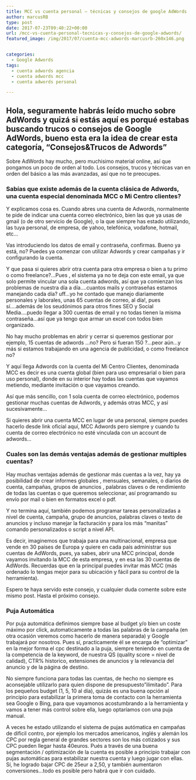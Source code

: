 ```yaml
---
title: MCC vs cuenta personal – técnicas y consejos de google AdWords
author: marcusRB
type: post
date: 2017-07-23T09:40:22+00:00
url: /mcc-vs-cuenta-personal-tecnicas-y-consejos-de-google-adwords/
featured_image: /img/2017/07/cuenta-mcc-adwords-marcusrb-260x146.png


categories:
  - Google Adwords
tags:
  - cuenta adwords agencia
  - cuenta adwords mcc
  - cuenta adwords personal

---
```


<h2>Hola, seguramente habrás leído mucho sobre AdWords y quizá si estás aquí es porqué estabas buscando trucos o consejos de Google AdWords, bueno esta era la idea de crear esta categoría, “Consejos&Trucos de Adwords”</h2>

Sobre AdWords hay mucho, pero muchisimo material online, así que pongamos un poco de orden al todo.
Los consejos, trucos y técnicas van en orden del básico a las más avanzadas, así que no te preocupes.
</br>
<h3>Sabías que existe además de la cuenta clásica de Adwords, una cuenta especial denominada MCC o Mi Centro clientes?</h3>

Y explicamos cosa es. Cuando abres una cuenta de Adwords, normalmente te pide de indicar una cuenta correo electrónico, bien las que ya usas de gmail (o de otro servicio de Google), o la que siempre has estado utilizando, las tuya personal, de empresa, de yahoo, telefónica, vodafone, hotmail, etc…

Vas introduciendo los datos de email y contraseña, confirmas. Bueno ya está, no? Puedes ya comenzar con utilizar Adwords y crear campañas y ir configurando la cuenta.

Y que pasa si quieres abrir otra cuenta para otra empresa o bien a tu primo o como freelance?…Pues , el sistema ya no te deja con este email, ya que solo permite vincular una sola cuenta adwords, así que ya comienzan los problemas de nuestra día a día….cuantos mails y contraseñas estamos manejando cada día? uff…yo he contado que manejo diariamente personales y laborales, unas 65 cuentas de correo, al día!, pues sí….además de los seudónimos para otros fines SEO y Social Media….puedo llegar a 300 cuentas de email y no todas tienen la misma contraseña…así que ya tengo que armar un excel con todos bien organizado.

No hay mucho problemas en abrir y cerrar si queremos gestionar por ejemplo, 15 cuentas de adwords …no? Pero si fueran 150 ?…peor aún…y más si estamos trabajando en una agencia de publicidad, o como freelance no?

Y aquí llega Adwords con la cuenta del Mi Centro Clientes, denominada MCC es decir es una cuenta global (bien para uso empresarial o bien para uso personal), donde en su interior hay todas las cuentas que vayamos metiendo, mediante invitación o que vayamos creando.

Así que más sencillo, con 1 sola cuenta de correo electrónico, podemos gestionar muchas cuentas de Adwords, y además otras MCC, y así sucesivamente…

Si quieres abrir una cuenta MCC en lugar de una personal, siempre puedes hacerlo desde link oficial aquí, MCC Adwords pero siempre y cuando tu cuenta de correo electrónico no esté vinculada con un account de adwords…
</br>



<h3>Cuales son las demás ventajas además de gestionar multiples cuentas?</h3>


Hay muchas ventajas además de gestionar más cuentas a la vez, hay ya posibilidad de crear informes globales , mensuales, semanales, o diarios de cuenta, campañas, grupos de anuncios , palabras claves o de rendimiento de todas las cuentas o que queremos seleccionar, así programando su envío por mail o bien en formatos excel o pdf.

Y no termina aquí, también podemos programar tareas personalizadas a nivel de cuenta, campaña, grupo de anuncios, palabras claves o texto de anuncios y incluso manejar la facturación y para los más “manitas” comando personalizados o script a nivel API.

Es decir, imaginemos que trabaja para una multinacional, empresa que vende en 30 países de Europa y quiere en cada país administrar sus cuentas de AdWords, pues, ya sabes, abrir una MCC principal, donde vayamos invitando la MCC de esta empresa, y en esa las 30 cuentas de AdWords. Recuerdas que en la principal puedes invitar más MCC (más ordenado lo tengas mejor para su ubicación y fácil para su control de la herramienta).

Espero te haya servido este consejo, y cualquier duda comente sobre este mismo post.
Hasta el próximo consejo.
</br>

<h3>Puja Automática </h3>

Por puja automática definimos siempre base al budget y/o bien un coste máximo por click, automaticamente a todas las palabras de la campaña (en otra ocasión veremos como hacerlo de manera separada) y Google trabajará por nosotros.
Pues sí, practicamente él se encarga de “optimizar” en la mejor forma el cpc destinado a la puja, siempre teniendo en cuenta de la competencia de la keyword, de nuestra QS (quality score = nivel de calidad), CTR% historico, extensiones de anuncios y la relevancia del anuncio y de la página de destino.

No siempre funciona para todas las cuentas, de hecho no siempre es aconsejable utilizarlo para quien dispone de presupuesto”ilimitado”. Para los pequeños budget (1, 5, 10 al día), quizás es una buena opción al principio para estabilizar la primera toma de contacto con la herramienta sea Google o Bing, para que vayamonos acostumbrando a la herramienta y vamos a tener más control sobre ella, luego optaríamos con una puja manual.

A veces he estado utilizando el sistema de pujas autómatica en campañas de dificil contro, por ejemplo los mercados americanos, inglés y alemán los CPC por regla general de grandes sectores son los más cotizados y sus CPC pueden llegar hasta 40euros. Pués a través de una buena segmentación / optimización de la cuenta es posible a principio trabajar con pujas automáticas para estabilizar nuestra cuenta y luego jugar con ellas.
Sí, he logrado bajar CPC de 25eur a 2,50, y también aumentaron conversiones…todo es posible pero habrá que ir con cuidado.
